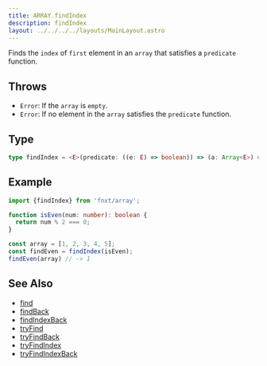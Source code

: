 ```yaml
---
title: ARRAY.findIndex
description: findIndex
layout: ../../../../layouts/MainLayout.astro
---
```

Finds the `index` of `first` element in an `array` that satisfies a `predicate` function.

## Throws

- `Error`: If the `array` is `empty`.
- `Error`: If no element in the `array` satisfies the `predicate` function.

## Type

```ts
type findIndex = <E>(predicate: ((e: E) => boolean)) => (a: Array<E>) => number
```

## Example

```ts
import {findIndex} from 'fnxt/array';

function isEven(num: number): boolean {
  return num % 2 === 0;
}

const array = [1, 2, 3, 4, 5];
const findEven = findIndex(isEven);
findEven(array) // -> 1
```

## See Also

- [find](/core/en/array/operator/find)
- [findBack](/core/en/array/operator/findBack)
- [findIndexBack](/core/en/array/operator/findIndexBack)
- [tryFind](/core/en/array/operator/tryFind)
- [tryFindBack](/core/en/array/operator/tryFindBack)
- [tryFindIndex](/core/en/array/operator/tryFindIndex)
- [tryFindIndexBack](/core/en/array/operator/tryFindIndexBack)
